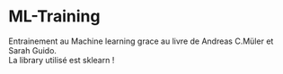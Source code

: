 # ML-Training
Entrainement au Machine learning grace au livre de Andreas C.Müler et Sarah Guido.  
La library utilisé est sklearn !

